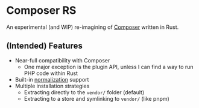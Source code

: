 # Composer RS

An experimental (and WIP) re-imagining of [Composer](https://github.com/composer/composer) written in Rust.

## (Intended) Features

- Near-full compatibility with Composer
  - One major exception is the plugin API, unless I can find a way to run PHP code within Rust
- Built-in [normalization](https://github.com/ergebnis/composer-normalize) support
- Multiple installation strategies
  - Extracting directly to the `vendor/` folder (default)
  - Extracting to a store and symlinking to `vendor/` (like pnpm)
